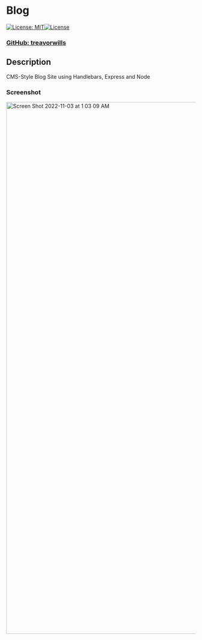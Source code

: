 # Blog
  [![License: MIT](https://img.shields.io/badge/License-MIT-yellow.svg)](https://opensource.org/licenses/MIT)[![License](https://img.shields.io/badge/License-Apache_2.0-blue.svg)](https://opensource.org/licenses/Apache-2.0)
### [ GitHub: treavorwills ]( https://github.com/treavorwills )
## Description
CMS-Style Blog Site using Handlebars, Express and Node



### Screenshot

<img width="1416" alt="Screen Shot 2022-11-03 at 1 03 09 AM" src="https://user-images.githubusercontent.com/25040852/199663761-54203c53-9fec-4d8d-be9b-5970406a5131.png">
